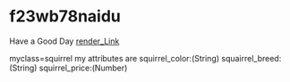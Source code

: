 # f23wb78naidu
Have a Good Day
[render_Link](https://f23wb78naidu.onrender.com)

myclass=squirrel my attributes are
squirrel_color:(String) 
squairrel_breed:(String) 
squirrel_price:(Number)
